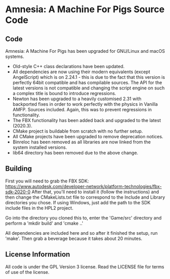 Amnesia: A Machine For Pigs Source Code
=======================================

Code
----

Amnesia: A Machine For Pigs has been upgraded for GNU/Linux and macOS systems.

* Old-style C++ class declarations have been updated.
* All dependencies are now using their modern equivalents (except AngelScript) which is on 2.24.1 - this is due to the fact that this version is perfectly 64bit compatible and has compilable sources.  The API for the latest versions is not compatible and changing the script engine on such a complex title is bound to introduce regressions.
* Newton has been upgraded to a heavily customised 2.31 with backported fixes in order to work perfectly with the physics in Vanilla AMFP.  Sources included.  Again, this was to prevent regressions in functionality.
* The FBX functionality has been added back and upgraded to the latest (2020.3).
* CMake project is buildable from scratch with no further setup.
* All CMake projects have been upgraded to remove deprecation notices.
* Binreloc has been removed as all libraries are now linked from the system installed versions.
* lib64 directory has been removed due to the above change.

Building
--------

First you will need to grab the FBX SDK: https://www.autodesk.com/developer-network/platform-technologies/fbx-sdk-2020-0
After that, you'll need to install it (follow the instructions) and then change the CMakeLists.txt file to correspond to the Include and Library directories you chose.
If using Windows, just add the path to the SDK include files in the HPL2 project.

Go into the directory you cloned this to, enter the 'Game/src' directory and perform a 'mkdir build' and 'cmake ..'

All dependencies are included here and so after it finished the setup, run 'make'.  Then grab a beverage because it takes about 20 minutes.

License Information
-------------------
All code is under the GPL Version 3 license. Read the LICENSE file for terms of use of the license.
